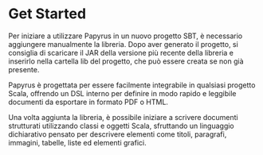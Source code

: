 # Get Started
Per iniziare a utilizzare Papyrus in un nuovo progetto SBT, è necessario aggiungere manualmente la libreria. Dopo aver generato il progetto, si consiglia di scaricare il JAR della versione più recente della libreria e inserirlo nella cartella lib del progetto, che può essere creata se non già presente.

Papyrus è progettata per essere facilmente integrabile in qualsiasi progetto Scala, offrendo un DSL interno per definire in modo rapido e leggibile documenti da esportare in formato PDF o HTML.

Una volta aggiunta la libreria, è possibile iniziare a scrivere documenti strutturati utilizzando classi e oggetti Scala, sfruttando un linguaggio dichiarativo pensato per descrivere elementi come titoli, paragrafi, immagini, tabelle, liste ed elementi grafici.
